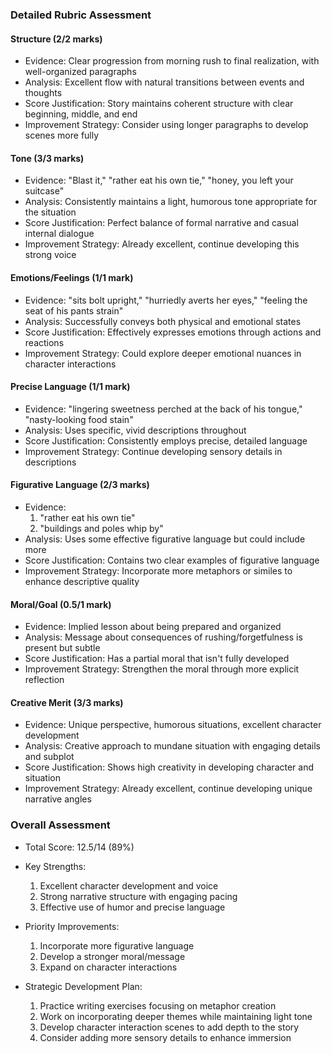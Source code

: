 ### Detailed Rubric Assessment

#### Structure (2/2 marks)
- Evidence: Clear progression from morning rush to final realization, with well-organized paragraphs
- Analysis: Excellent flow with natural transitions between events and thoughts
- Score Justification: Story maintains coherent structure with clear beginning, middle, and end
- Improvement Strategy: Consider using longer paragraphs to develop scenes more fully

#### Tone (3/3 marks)
- Evidence: "Blast it," "rather eat his own tie," "honey, you left your suitcase"
- Analysis: Consistently maintains a light, humorous tone appropriate for the situation
- Score Justification: Perfect balance of formal narrative and casual internal dialogue
- Improvement Strategy: Already excellent, continue developing this strong voice

#### Emotions/Feelings (1/1 mark)
- Evidence: "sits bolt upright," "hurriedly averts her eyes," "feeling the seat of his pants strain"
- Analysis: Successfully conveys both physical and emotional states
- Score Justification: Effectively expresses emotions through actions and reactions
- Improvement Strategy: Could explore deeper emotional nuances in character interactions

#### Precise Language (1/1 mark)
- Evidence: "lingering sweetness perched at the back of his tongue," "nasty-looking food stain"
- Analysis: Uses specific, vivid descriptions throughout
- Score Justification: Consistently employs precise, detailed language
- Improvement Strategy: Continue developing sensory details in descriptions

#### Figurative Language (2/3 marks)
- Evidence:
  1. "rather eat his own tie"
  2. "buildings and poles whip by"
- Analysis: Uses some effective figurative language but could include more
- Score Justification: Contains two clear examples of figurative language
- Improvement Strategy: Incorporate more metaphors or similes to enhance descriptive quality

#### Moral/Goal (0.5/1 mark)
- Evidence: Implied lesson about being prepared and organized
- Analysis: Message about consequences of rushing/forgetfulness is present but subtle
- Score Justification: Has a partial moral that isn't fully developed
- Improvement Strategy: Strengthen the moral through more explicit reflection

#### Creative Merit (3/3 marks)
- Evidence: Unique perspective, humorous situations, excellent character development
- Analysis: Creative approach to mundane situation with engaging details and subplot
- Score Justification: Shows high creativity in developing character and situation
- Improvement Strategy: Already excellent, continue developing unique narrative angles

### Overall Assessment

- Total Score: 12.5/14 (89%)

- Key Strengths:
  1. Excellent character development and voice
  2. Strong narrative structure with engaging pacing
  3. Effective use of humor and precise language

- Priority Improvements:
  1. Incorporate more figurative language
  2. Develop a stronger moral/message
  3. Expand on character interactions

- Strategic Development Plan:
  1. Practice writing exercises focusing on metaphor creation
  2. Work on incorporating deeper themes while maintaining light tone
  3. Develop character interaction scenes to add depth to the story
  4. Consider adding more sensory details to enhance immersion
